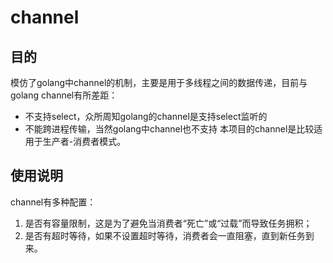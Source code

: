 # channel

## 目的
模仿了golang中channel的机制，主要是用于多线程之间的数据传递，目前与golang channel有所差距：
+ 不支持select，众所周知golang的channel是支持select监听的
+ 不能跨进程传输，当然golang中channel也不支持
本项目的channel是比较适用于生产者-消费者模式。

## 使用说明
channel有多种配置：
1. 是否有容量限制，这是为了避免当消费者“死亡”或“过载”而导致任务拥积；
2. 是否有超时等待，如果不设置超时等待，消费者会一直阻塞，直到新任务到来。


